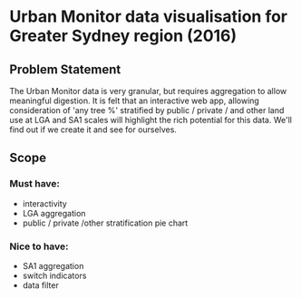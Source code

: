 # Urban Monitor data visualisation for Greater Sydney region (2016)

## Problem Statement
The Urban Monitor data is very granular, but requires aggregation to allow meaningful digestion.  It is felt that an interactive web app, allowing consideration of 'any tree %' stratified by public / private / and other land use at LGA and SA1 scales will highlight the rich potential for this data.  We'll find out if we create it and see for ourselves.

## Scope
### Must have:

- interactivity
- LGA aggregation
- public / private /other stratification pie chart

### Nice to have:

- SA1 aggregation
- switch indicators
- data filter